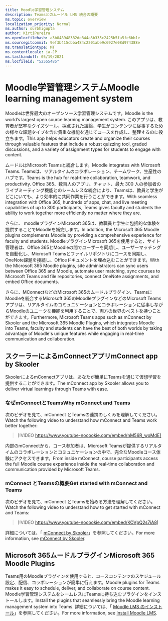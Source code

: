 ```yaml
---
title: Moodle学習管理システム
description: Teamsとのムードル LMS 統合の概要
ms.topic: overview
localization_priority: Normal
ms.author: surbhigupta
author: KirtiPereira
ms.openlocfilehash: a3b048948382de844a3b335c2425b5fa5fe6bb1e
ms.sourcegitcommit: 9ef3b415cbba484c2201abe9c6927e08d974388e
ms.translationtype: MT
ms.contentlocale: ja-JP
ms.lasthandoff: 05/19/2021
ms.locfileid: "52555485"
---
```

# <a name="moodle-learning-management-system"></a><span data-ttu-id="ebae3-103">Moodle学習管理システム</span><span class="sxs-lookup"><span data-stu-id="ebae3-103">Moodle learning management system</span></span>

<span data-ttu-id="ebae3-104">Moodleは世界最大のオープンソース学習管理システムです。</span><span class="sxs-lookup"><span data-stu-id="ebae3-104">Moodle is the world’s largest open source learning management system.</span></span> <span data-ttu-id="ebae3-105">このアプリは、教育者が堅牢なクイズツール、採点された議論、学生がコンテンツに従事するための様々な課題タイプを含む貴重な機能を通じてコースを作成し、整理するのに役立ちます。</span><span class="sxs-lookup"><span data-stu-id="ebae3-105">This app helps educators create and organize their courses through valuable features that include a robust quizzing tool, graded discussions, and a variety of assignment types for students to engage with content.</span></span>  
 
<span data-ttu-id="ebae3-106">ムードルはMicrosoft Teamsと統合します。</span><span class="sxs-lookup"><span data-stu-id="ebae3-106">Moodle integrates with Microsoft Teams.</span></span> <span data-ttu-id="ebae3-107">Teamsは、リアルタイムのコラボレーション、チームワーク、生産性のハブです。</span><span class="sxs-lookup"><span data-stu-id="ebae3-107">Teams is the hub for real-time collaboration, teamwork, and productivity.</span></span> <span data-ttu-id="ebae3-108">Office 365、数百人のアプリ、チャット、最大 300 人の参加者のライブミーティング機能とのシームレスな統合により、Teamsは、教員と学生がどこにいても、より効率的に共同作業を行うことができます。</span><span class="sxs-lookup"><span data-stu-id="ebae3-108">With seamless integration with Office 365, hundreds of apps, chat, and live meeting capabilities of up to 300 participants, Teams gives faculty and students the ability to work together more efficiently no matter where they are.</span></span> 
 
<span data-ttu-id="ebae3-109">さらに、 moodleプラグインMicrosoft 365は、教職員と学生に包括的な体験を提供することでMoodleを補完します。</span><span class="sxs-lookup"><span data-stu-id="ebae3-109">In addition, the Microsoft 365 Moodle plugins complements Moodle by providing a comprehensive experience for faculty and students.</span></span> <span data-ttu-id="ebae3-110">MoodleプラグインMicrosoft 365を使用すると、サイト管理者は、Office 365とMoodleの間でユーザーを同期し、ユーザーマッチングを自動化し、Microsoft Teamsとファイルリポジトリにコースを同期し、OneNote課題を接続し、Officeドキュメントを埋め込むことができます。</span><span class="sxs-lookup"><span data-stu-id="ebae3-110">With the Microsoft 365 Moodle plugins, site administrators can sync users between Office 365 and Moodle, automate user matching, sync courses to Microsoft Teams and file repositories, connect OneNote assignments, and embed Office documents.</span></span>  
 
<span data-ttu-id="ebae3-111">さらに、MConnectなどのMicrosoft 365のムードルプラグイン、TeamsにMoodleを統合するMicrosoft 365のMoodleプラグインなどのMicrosoft Teamsアプリは、リアルタイムのコミュニケーションとコラボレーションに従事しながらMoodleのユニークな機能を利用することで、両方の世界のベストを持つことができます。</span><span class="sxs-lookup"><span data-stu-id="ebae3-111">Furthermore, Microsoft Teams apps such as mConnect by Skooler and the Microsoft 365 Moodle Plugins, which integrates Moodle into Teams, faculty and students can have the best of both worlds by taking advantage of Moodle's unique features while engaging in real-time communication and collaboration.</span></span>

## <a name="mconnect-app-by-skooler"></a><span data-ttu-id="ebae3-112">スクーラーによるmConnectアプリ</span><span class="sxs-lookup"><span data-stu-id="ebae3-112">mConnect app by Skooler</span></span>

<span data-ttu-id="ebae3-113">SkoolerによるmConnectアプリは、あなたが簡単にTeamsを通じて仮想学習を提供することができます。</span><span class="sxs-lookup"><span data-stu-id="ebae3-113">The mConnect app by Skooler allows you to deliver virtual learnings through Teams with ease.</span></span>

### <a name="why-mconnect-and-teams"></a><span data-ttu-id="ebae3-114">なぜmConnectとTeams</span><span class="sxs-lookup"><span data-stu-id="ebae3-114">Why mConnect and Teams</span></span>

<span data-ttu-id="ebae3-115">次のビデオを見て、mConnect とTeamsの連携のしくみを理解してください。</span><span class="sxs-lookup"><span data-stu-id="ebae3-115">Watch the following video to understand how mConnect and Teams work better together:</span></span>

> [!VIDEO https://www.youtube-nocookie.com/embed/nM56R_woMdE]

<span data-ttu-id="ebae3-116">内部のmConnectから、コース参加者は、Microsoft Teamsが提供するリアルタイムのコラボレーションとコミュニケーションの中で、完全なMoodleコース体験にアクセスできます。</span><span class="sxs-lookup"><span data-stu-id="ebae3-116">From inside mConnect, course participants access the full Moodle course experience inside the real-time collaboration and communication provided by Microsoft Teams.</span></span>

### <a name="get-started-with-mconnect-and-teams"></a><span data-ttu-id="ebae3-117">mConnect とTeamsの概要</span><span class="sxs-lookup"><span data-stu-id="ebae3-117">Get started with mConnect and Teams</span></span>

<span data-ttu-id="ebae3-118">次のビデオを見て、mConnect とTeamsを始める方法を理解してください。</span><span class="sxs-lookup"><span data-stu-id="ebae3-118">Watch the following video to understand how to get started with mConnect and Teams:</span></span>

> [!VIDEO https://www.youtube-nocookie.com/embed/KOVpQ2s7iA8]

<span data-ttu-id="ebae3-119">詳細については、「 [mConnect by Skooler](https://skooler.com/mconnect/how-to/)」を参照してください。</span><span class="sxs-lookup"><span data-stu-id="ebae3-119">For more information, see [mConnect by Skooler](https://skooler.com/mconnect/how-to/).</span></span>

## <a name="microsoft-365-moodle-plugins"></a><span data-ttu-id="ebae3-120">Microsoft 365ムードルプラグイン</span><span class="sxs-lookup"><span data-stu-id="ebae3-120">Microsoft 365 Moodle Plugins</span></span>

<span data-ttu-id="ebae3-121">Teams用のMoodleプラグインを使用すると、コースコンテンツのスケジュール設定、配信、コラボレーションが簡単に行えます。</span><span class="sxs-lookup"><span data-stu-id="ebae3-121">Moodle plugins for Teams makes it easy to schedule, deliver, and collaborate on course content.</span></span> <span data-ttu-id="ebae3-122">Moodle学習管理システムをシームレスにTeamsに持ち込むプラグインをインストールします。</span><span class="sxs-lookup"><span data-stu-id="ebae3-122">Install the plugins that seamlessly bring the Moodle learning management system into Teams.</span></span> <span data-ttu-id="ebae3-123">詳細については、「 [Moodle LMS のインストール](moodleInstructions.md)」を参照してください。</span><span class="sxs-lookup"><span data-stu-id="ebae3-123">For more information, see [Install Moodle LMS](moodleInstructions.md).</span></span>

